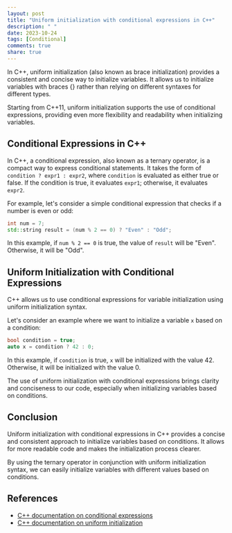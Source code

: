 ```yaml
---
layout: post
title: "Uniform initialization with conditional expressions in C++"
description: " "
date: 2023-10-24
tags: [Conditional]
comments: true
share: true
---
```


In C++, uniform initialization (also known as brace initialization) provides a consistent and concise way to initialize variables. It allows us to initialize variables with braces {} rather than relying on different syntaxes for different types.

Starting from C++11, uniform initialization supports the use of conditional expressions, providing even more flexibility and readability when initializing variables.

## Conditional Expressions in C++

In C++, a conditional expression, also known as a ternary operator, is a compact way to express conditional statements. It takes the form of `condition ? expr1 : expr2`, where `condition` is evaluated as either true or false. If the condition is true, it evaluates `expr1`; otherwise, it evaluates `expr2`.

For example, let's consider a simple conditional expression that checks if a number is even or odd:

```cpp
int num = 7;
std::string result = (num % 2 == 0) ? "Even" : "Odd";
```

In this example, if `num % 2 == 0` is true, the value of `result` will be "Even". Otherwise, it will be "Odd".

## Uniform Initialization with Conditional Expressions

C++ allows us to use conditional expressions for variable initialization using uniform initialization syntax.

Let's consider an example where we want to initialize a variable `x` based on a condition:

```cpp
bool condition = true;
auto x = condition ? 42 : 0;
```

In this example, if `condition` is true, `x` will be initialized with the value 42. Otherwise, it will be initialized with the value 0.

The use of uniform initialization with conditional expressions brings clarity and conciseness to our code, especially when initializing variables based on conditions.

## Conclusion

Uniform initialization with conditional expressions in C++ provides a concise and consistent approach to initialize variables based on conditions. It allows for more readable code and makes the initialization process clearer.

By using the ternary operator in conjunction with uniform initialization syntax, we can easily initialize variables with different values based on conditions.

## References
- [C++ documentation on conditional expressions](https://en.cppreference.com/w/cpp/language/operator_other#Conditional_operator)
- [C++ documentation on uniform initialization](https://en.cppreference.com/w/cpp/language/initializer_list)